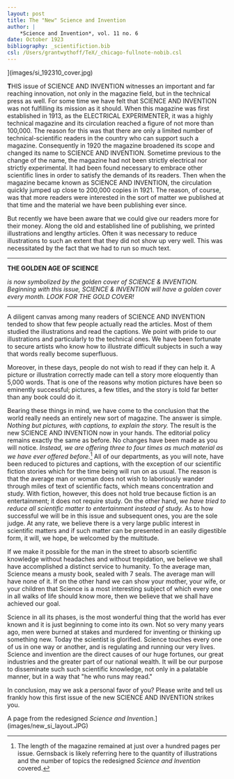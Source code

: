 ```yaml
---
layout: post
title: The "New" Science and Invention
author: |
    *Science and Invention*, vol. 11 no. 6
date: October 1923
bibliography: _scientifiction.bib
csl: /Users/grantwythoff/TeX/_chicago-fullnote-nobib.csl
---
```


](images/si_192310_cover.jpg)

**T**HIS issue of SCIENCE AND INVENTION witnesses an important and far reaching innovation, not only in the magazine field, but in the technical press as well.  For some time we have felt that SCIENCE AND INVENTION was not fulfilling its mission as it should.  When this magazine was first established in 1913, as the ELECTRICAL EXPERIMENTER, it was a highly technical magazine and its circulation reached a figure of not more than 100,000.  The reason for this was that there are only a limited number of technical-scientific readers in the country who can support such a magazine.  Consequently in 1920 the magazine broadened its scope and changed its name to SCIENCE AND INVENTION.  Sometime previous to the change of the name, the magazine had not been strictly electrical nor strictly experimental.  It had been found necessary to embrace other scientific lines in order to satisfy the demands of its readers.  Then when the magazine became known as SCIENCE AND INVENTION, the circulation quickly jumped up close to 200,000 copies in 1921.  The reason, of course, was that more readers were interested in the sort of matter we published at that time and the material we have been publishing ever since.

But recently we have been aware that we could give our readers more for their money.  Along the old and established line of publishing, we printed illustrations and lengthy articles.  Often it was necessary to reduce illustrations to such an extent that they did not show up very well.  This was necessitated by the fact that we had to run so much text.

* * * * * * * * 

**THE GOLDEN AGE OF SCIENCE**

*is now symbolized by the golden cover of SCIENCE \& INVENTION.  Beginning with this issue, SCIENCE \& INVENTION will have a golden cover every month.  LOOK FOR THE GOLD COVER!*

* * * * * * * * 

A diligent canvas among many readers of SCIENCE AND INVENTION tended to show that few people actually read the articles.  Most of them studied the illustrations and read the captions.  We point with pride to our illustrations and particularly to the technical ones.  We have been fortunate to secure artists who know how to illustrate difficult subjects in such a way that words really become superfluous.

Moreover, in these days, people do not wish to read if they can help it.  A picture or illustration correctly made can tell a story more eloquently than 5,000 words.  That is one of the reasons why motion pictures have been so eminently successful; pictures, a few titles, and the story is told far better than any book could do it.

Bearing these things in mind, we have come to the conclusion that the world really needs an entirely new sort of magazine.  The answer is simple.  *Nothing but pictures, with captions, to explain the story.*  The result is the new SCIENCE AND INVENTION now in your hands.  The editorial policy remains exactly the same as before.  No changes have been made as you will notice.  *Instead, we are offering three to four times as much material as we have ever offered before.*[^lngt]  All of our departments, as you will note, have been reduced to pictures and captions, with the exception of our scientific fiction stories which for the time being will run on as usual.  The reason is that the average man or woman does not wish to laboriously wander through miles of text of scientific facts, which means concentration and study.  With fiction, however, this does not hold true because fiction is an entertainment; it does not require study.  On the other hand, *we have tried to reduce all scientific matter to entertainment instead of study.*  As to how successful we will be in this issue and subsequent ones, you are the sole judge.  At any rate, we believe there is a very large public interest in scientific matters and if such matter can be presented in an easily digestible form, it will, we hope, be welcomed by the multitude.

If we make it possible for the man in the street to absorb scientific knowledge without headaches and without trepidation, we believe we shall have accomplished a distinct service to humanity.  To the average man, Science means a musty book, sealed with 7 seals.  The average man will have none of it.  If on the other hand we can show your mother, your wife, or your children that Science is a most interesting subject of which every one in all walks of life should know more, then we believe that we shall have achieved our goal.

Science in all its phases, is the most wonderful thing that the world has ever known and it is just beginning to come into its own.  Not so very many years ago, men were burned at stakes and murdered for inventing or thinking up something new.  Today the scientist is glorified.  Science touches every one of us in one way or another, and is regulating and running our very lives.  Science and invention are the direct causes of our huge fortunes, our great industries and the greater part of our national wealth.  It will be our purpose to disseminate such such scientific knowledge, not only in a palatable manner, but in a way that "he who runs may read."

In conclusion, may we ask a personal favor of you?  Please write and tell us frankly how this first issue of the new SCIENCE AND INVENTION strikes you.

A page from the redesigned *Science and Invention.*](images/new_si_layout.JPG)

[^lngt]:  The length of the magazine remained at just over a hundred pages per issue. Gernsback is likely referring here to the quantity of illustrations and the number of topics the redesigned *Science and Invention* covered.
